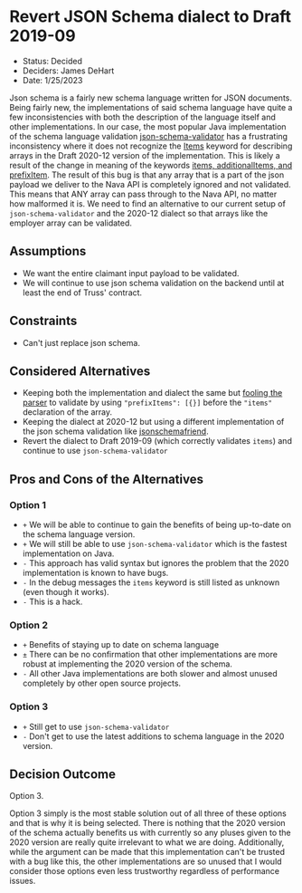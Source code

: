 # Revert JSON Schema dialect to Draft 2019-09

- Status: Decided
- Deciders: James DeHart
- Date: 1/25/2023

Json schema is a fairly new schema language written for JSON documents. Being fairly new,
the implementations of said schema language have quite a few inconsistencies with both the description of the language itself and other implementations.
In our case, the most popular Java implementation of the schema language validation [json-schema-validator](https://github.com/networknt/json-schema-validator) has
a frustrating inconsistency where it does not recognize the [Items](https://json-schema.org/understanding-json-schema/reference/array.html) keyword for describing arrays
in the Draft 2020-12 version of the implementation. This is likely a result of the change in meaning of the keywords [items, additionalItems,
and prefixItem](https://json-schema.org/draft/2020-12/release-notes.html#changes-to-items-and-additionalitems). The result of this bug is that any array that is a part of the json payload
we deliver to the Nava API is completely ignored and not validated. This means that ANY array can pass through to the Nava API, no matter how malformed it is. We need to find an alternative
to our current setup of `json-schema-validator` and the 2020-12 dialect so that arrays like the employer array can be validated.

## Assumptions

- We want the entire claimant input payload to be validated.
- We will continue to use json schema validation on the backend until at least the end of Truss' contract.

## Constraints

- Can't just replace json schema.

## Considered Alternatives

- Keeping both the implementation and dialect the same but [fooling the parser](https://github.com/networknt/json-schema-validator/issues/587) to validate by using `"prefixItems": [{}]` before the `"items"` declaration of the array.
- Keeping the dialect at 2020-12 but using a different implementation of the json schema validation like [jsonschemafriend](https://github.com/jimblackler/jsonschemafriend).
- Revert the dialect to Draft 2019-09 (which correctly validates `items`) and continue to use `json-schema-validator`

## Pros and Cons of the Alternatives

### Option 1

- `+` We will be able to continue to gain the benefits of being up-to-date on the schema language version.
- `+` We will still be able to use `json-schema-validator` which is the fastest implementation on Java.
- `-` This approach has valid syntax but ignores the problem that the 2020 implementation is known to have bugs.
- `-` In the debug messages the `items` keyword is still listed as unknown (even though it works).
- `-` This is a hack.

### Option 2

- `+` Benefits of staying up to date on schema language
- `±` There can be no confirmation that other implementations are more robust at implementing the 2020 version of the schema.
- `-` All other Java implementations are both slower and almost unused completely by other open source projects.

### Option 3

- `+` Still get to use `json-schema-validator`
- `-` Don't get to use the latest additions to schema language in the 2020 version.

## Decision Outcome

Option 3.

Option 3 simply is the most stable solution out of all three of these options and that is why it is being selected.
There is nothing that the 2020 version of the schema actually benefits us with currently so any pluses given to the 2020
version are really quite irrelevant to what we are doing. Additionally, while the argument can be made that this implementation can't be trusted with a bug like this,
the other implementations are so unused that I would consider those options even less trustworthy regardless of performance issues.
